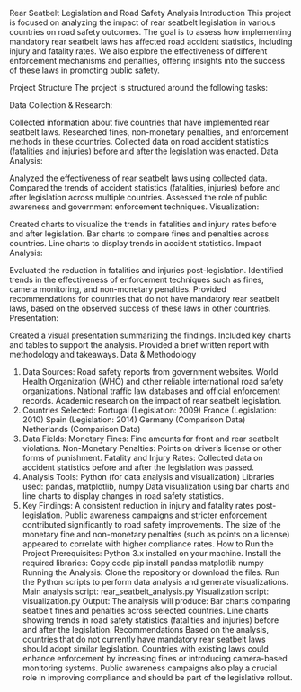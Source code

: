 Rear Seatbelt Legislation and Road Safety Analysis
Introduction
This project is focused on analyzing the impact of rear seatbelt legislation in various countries on road safety outcomes. The goal is to assess how implementing mandatory rear seatbelt laws has affected road accident statistics, including injury and fatality rates. We also explore the effectiveness of different enforcement mechanisms and penalties, offering insights into the success of these laws in promoting public safety.

Project Structure
The project is structured around the following tasks:

Data Collection & Research:

Collected information about five countries that have implemented rear seatbelt laws.
Researched fines, non-monetary penalties, and enforcement methods in these countries.
Collected data on road accident statistics (fatalities and injuries) before and after the legislation was enacted.
Data Analysis:

Analyzed the effectiveness of rear seatbelt laws using collected data.
Compared the trends of accident statistics (fatalities, injuries) before and after legislation across multiple countries.
Assessed the role of public awareness and government enforcement techniques.
Visualization:

Created charts to visualize the trends in fatalities and injury rates before and after legislation.
Bar charts to compare fines and penalties across countries.
Line charts to display trends in accident statistics.
Impact Analysis:

Evaluated the reduction in fatalities and injuries post-legislation.
Identified trends in the effectiveness of enforcement techniques such as fines, camera monitoring, and non-monetary penalties.
Provided recommendations for countries that do not have mandatory rear seatbelt laws, based on the observed success of these laws in other countries.
Presentation:

Created a visual presentation summarizing the findings.
Included key charts and tables to support the analysis.
Provided a brief written report with methodology and takeaways.
Data & Methodology
1. Data Sources:
Road safety reports from government websites.
World Health Organization (WHO) and other reliable international road safety organizations.
National traffic law databases and official enforcement records.
Academic research on the impact of rear seatbelt legislation.
2. Countries Selected:
Portugal (Legislation: 2009)
France (Legislation: 2010)
Spain (Legislation: 2014)
Germany (Comparison Data)
Netherlands (Comparison Data)
3. Data Fields:
Monetary Fines: Fine amounts for front and rear seatbelt violations.
Non-Monetary Penalties: Points on driver’s license or other forms of punishment.
Fatality and Injury Rates: Collected data on accident statistics before and after the legislation was passed.
4. Analysis Tools:
Python (for data analysis and visualization)
Libraries used: pandas, matplotlib, numpy
Data visualization using bar charts and line charts to display changes in road safety statistics.
5. Key Findings:
A consistent reduction in injury and fatality rates post-legislation.
Public awareness campaigns and stricter enforcement contributed significantly to road safety improvements.
The size of the monetary fine and non-monetary penalties (such as points on a license) appeared to correlate with higher compliance rates.
How to Run the Project
Prerequisites:
Python 3.x installed on your machine.
Install the required libraries:
Copy code
pip install pandas matplotlib numpy
Running the Analysis:
Clone the repository or download the files.
Run the Python scripts to perform data analysis and generate visualizations.
Main analysis script: rear_seatbelt_analysis.py
Visualization script: visualization.py
Output:
The analysis will produce:
Bar charts comparing seatbelt fines and penalties across selected countries.
Line charts showing trends in road safety statistics (fatalities and injuries) before and after the legislation.
Recommendations
Based on the analysis, countries that do not currently have mandatory rear seatbelt laws should adopt similar legislation. Countries with existing laws could enhance enforcement by increasing fines or introducing camera-based monitoring systems. Public awareness campaigns also play a crucial role in improving compliance and should be part of the legislative rollout.

